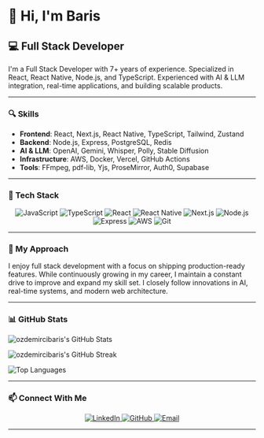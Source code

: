 # 👋 Hi, I'm Baris
## 💻 Full Stack Developer

I'm a Full Stack Developer with 7+ years of experience. Specialized in React, React Native, Node.js, and TypeScript. Experienced with AI & LLM integration, real-time applications, and building scalable products.

---

### 🔍 Skills
- **Frontend**: React, Next.js, React Native, TypeScript, Tailwind, Zustand  
- **Backend**: Node.js, Express, PostgreSQL, Redis  
- **AI & LLM**: OpenAI, Gemini, Whisper, Polly, Stable Diffusion  
- **Infrastructure**: AWS, Docker, Vercel, GitHub Actions  
- **Tools**: FFmpeg, pdf-lib, Yjs, ProseMirror, Auth0, Supabase  

---

### 💪 Tech Stack
<div align="center">
  <img src="https://img.shields.io/badge/JavaScript-F7DF1E?style=for-the-badge&logo=javascript&logoColor=000000" alt="JavaScript" />
  <img src="https://img.shields.io/badge/TypeScript-3178C6?style=for-the-badge&logo=typescript&logoColor=white" alt="TypeScript" />
  <img src="https://img.shields.io/badge/React-61DAFB?style=for-the-badge&logo=react&logoColor=000000" alt="React" />
  <img src="https://img.shields.io/badge/React_Native-61DAFB?style=for-the-badge&logo=react&logoColor=000000" alt="React Native" />
  <img src="https://img.shields.io/badge/Next.js-000000?style=for-the-badge&logo=next.js&logoColor=white" alt="Next.js" />
  <img src="https://img.shields.io/badge/Node.js-339933?style=for-the-badge&logo=node.js&logoColor=white" alt="Node.js" />
  <img src="https://img.shields.io/badge/Express-000000?style=for-the-badge&logo=express&logoColor=white" alt="Express" />
  <img src="https://img.shields.io/badge/AWS-FF9900?style=for-the-badge&logo=amazonaws&logoColor=white" alt="AWS" />
  <img src="https://img.shields.io/badge/Git-F05032?style=for-the-badge&logo=git&logoColor=white" alt="Git" />
</div>

---

### 🚀 My Approach
I enjoy full stack development with a focus on shipping production-ready features. While continuously growing in my career, I maintain a constant drive to improve and expand my skill set. I closely follow innovations in AI, real-time systems, and modern web architecture.

---

### 📊 GitHub Stats

![ozdemircibaris's GitHub Stats](https://github-readme-stats-sigma-five.vercel.app/api?username=ozdemircibaris&show_icons=true&count_private=true&title_color=FACC15&text_color=E5E7EB&icon_color=FACC15&bg_color=0F0F0F&hide_border=true&border_radius=10&line_height=30)

![ozdemircibaris's GitHub Streak](https://github-readme-streak-stats.herokuapp.com/?user=ozdemircibaris&theme=dark&background=0F0F0F&stroke=A855F7&ring=FACC15&fire=A855F7&currStreakLabel=FACC15&sideLabels=E5E7EB&hide_border=true)

![Top Languages](https://github-readme-stats-sigma-five.vercel.app/api/top-langs/?username=ozdemircibaris&layout=compact&title_color=FACC15&text_color=E5E7EB&bg_color=0F0F0F&hide_border=true&border_radius=10)

---

### 📫 Connect With Me

<div align="center">
  <a href="https://www.linkedin.com/in/ozdemircibaris/">
    <img src="https://img.shields.io/badge/LinkedIn-2563EB?style=for-the-badge&logo=linkedin&logoColor=white" alt="LinkedIn" />
  </a>
  <a href="https://github.com/ozdemircibaris">
    <img src="https://img.shields.io/badge/GitHub-1F2937?style=for-the-badge&logo=github&logoColor=FACC15" alt="GitHub" />
  </a>
  <a href="mailto:ozdemircibaris@gmail.com">
    <img src="https://img.shields.io/badge/Email-A855F7?style=for-the-badge&logo=gmail&logoColor=white" alt="Email" />
  </a>
</div>

---
